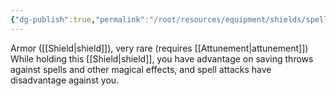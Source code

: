 ```yaml
---
{"dg-publish":true,"permalink":"/root/resources/equipment/shields/spellguard-shield/"}
---
```


Armor ([[Shield\|shield]]), very rare (requires [[Attunement\|attunement]]) 
While holding this [[Shield\|shield]], you have advantage on saving throws against spells and other magical effects, and spell attacks have disadvantage against you.